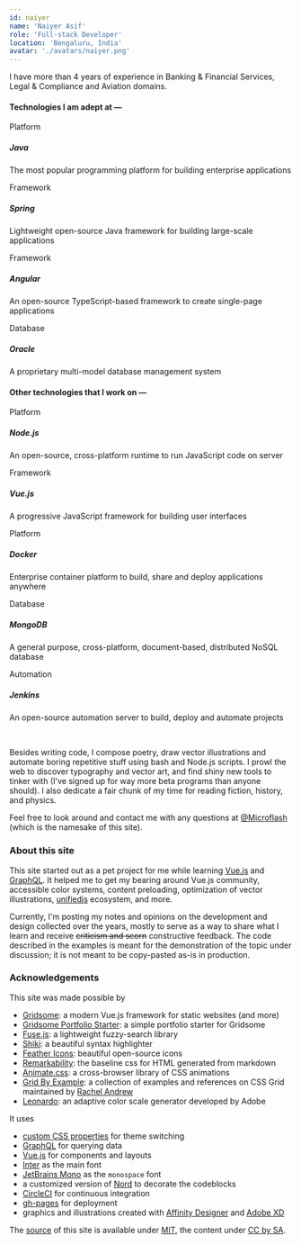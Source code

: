 ```yaml
---
id: naiyer
name: 'Naiyer Asif'
role: 'Full-stack Developer'
location: 'Bengaluru, India'
avatar: './avatars/naiyer.png'
---
```


I have more than 4 years of experience in Banking &amp; Financial Services, Legal &amp; Compliance and Aviation domains.

#### Technologies I am adept at &mdash;


<div class="grid-sm">
  <div class="grid-sm-cell">
    <div class="card">
      <div class="card-header">Platform</div>
      <h5 class="card-body">Java</h5>
      <p class="card-footer">The most popular programming platform for building enterprise applications</p>
    </div>
  </div>
  <div class="grid-sm-cell">
    <div class="card">
      <div class="card-header">Framework</div>
      <h5 class="card-body">Spring</h5>
      <p class="card-footer">Lightweight open-source Java framework for building large-scale applications</p>
    </div>
  </div><div class="grid-sm-cell">
    <div class="card">
      <div class="card-header">Framework</div>
      <h5 class="card-body">Angular</h5>
      <p class="card-footer">An open-source TypeScript-based framework to create single-page applications</p>
    </div>
  </div><div class="grid-sm-cell">
    <div class="card">
      <div class="card-header">Database</div>
      <h5 class="card-body">Oracle</h5>
      <p class="card-footer">A proprietary multi-model database management system</p>
    </div>
  </div>
</div>


#### Other technologies that I work on &mdash;


<div class="grid-sm">
  <div class="grid-sm-cell">
    <div class="card">
      <div class="card-header">Platform</div>
      <h5 class="card-body">Node.js</h5>
      <p class="card-footer">An open-source, cross-platform runtime to run JavaScript code on server</p>
    </div>
  </div>
  <div class="grid-sm-cell">
    <div class="card">
      <div class="card-header">Framework</div>
      <h5 class="card-body">Vue.js</h5>
      <p class="card-footer">A progressive JavaScript framework for building user interfaces</p>
    </div>
  </div>
  <div class="grid-sm-cell">
    <div class="card">
      <div class="card-header">Platform</div>
      <h5 class="card-body">Docker</h5>
      <p class="card-footer">Enterprise container platform to build, share and deploy applications anywhere</p>
    </div>
  </div><div class="grid-sm-cell">
    <div class="card">
      <div class="card-header">Database</div>
      <h5 class="card-body">MongoDB</h5>
      <p class="card-footer">A general purpose, cross-platform, document-based, distributed NoSQL database</p>
    </div>
  </div><div class="grid-sm-cell">
    <div class="card">
      <div class="card-header">Automation</div>
      <h5 class="card-body">Jenkins</h5>
      <p class="card-footer">An open-source automation server to build, deploy and automate projects</p>
    </div>
  </div>
</div>
<br>

Besides writing code, I compose poetry, draw vector illustrations and automate boring repetitive stuff using bash and Node.js scripts. I prowl the web to discover typography and vector art, and find shiny new tools to tinker with (I've signed up for way more beta programs than anyone should). I also dedicate a fair chunk of my time for reading fiction, history, and physics.

Feel free to look around and contact me with any questions at [@Microflash](https://www.twitter.com/Microflash) (which is the namesake of this site).

### About this site

This site started out as a pet project for me while learning [Vue.js](https://vuejs.org/) and [GraphQL](https://graphql.org/). It helped me to get my bearing around Vue.js community, accessible color systems, content preloading, optimization of vector illustrations, [unifiedjs](https://unifiedjs.com/) ecosystem, and more.

Currently, I'm posting my notes and opinions on the development and design collected over the years, mostly to serve as a way to share what I learn and receive ~~criticism and scorn~~ constructive feedback. The code described in the examples is meant for the demonstration of the topic under discussion; it is not meant to be copy-pasted as-is in production.

### Acknowledgements

This site was made possible by

- [Gridsome](https://gridsome.org/): a modern Vue.js framework for static websites (and more)
- [Gridsome Portfolio Starter](https://github.com/drehimself/gridsome-portfolio-starter): a simple portfolio starter for Gridsome
- [Fuse.js](https://fusejs.io/): a lightweight fuzzy-search library
- [Shiki](https://github.com/octref/shiki): a beautiful syntax highlighter
- [Feather Icons](https://feathericons.com/): beautiful open-source icons
- [Remarkability](https://mflash.dev/remarkability/): the baseline css for HTML generated from markdown
- [Animate.css](https://github.com/daneden/animate.css): a cross-browser library of CSS animations
- [Grid By Example](https://gridbyexample.com/): a collection of examples and references on CSS Grid maintained by [Rachel Andrew](https://rachelandrew.co.uk/)
- [Leonardo](https://github.com/adobe/leonardo): an adaptive color scale generator developed by Adobe

It uses

- [custom CSS properties](https://alligator.io/css/theming-custom-properties/) for theme switching
- [GraphQL](https://graphql.org/) for querying data
- [Vue.js](https://vuejs.org/) for components and layouts
- [Inter](https://rsms.me/inter/) as the main font
- [JetBrains Mono](https://github.com/JetBrains/JetBrainsMono) as the `monospace` font
- a customized version of [Nord](https://github.com/arcticicestudio/nord) to decorate the codeblocks
- [CircleCI](https://circleci.com/) for continuous integration
- [gh-pages](https://github.com/tschaub/gh-pages) for deployment
- graphics and illustrations created with [Affinity Designer](https://affinity.serif.com/en-gb/designer/) and [Adobe XD](https://www.adobe.com/in/products/xd.html)

The [source](https://github.com/Microflash/microflash.github.io) of this site is available under [MIT](https://github.com/Microflash/microflash.github.io/blob/release/LICENSE.md), the content under [CC by SA](https://creativecommons.org/licenses/by-sa/4.0/).